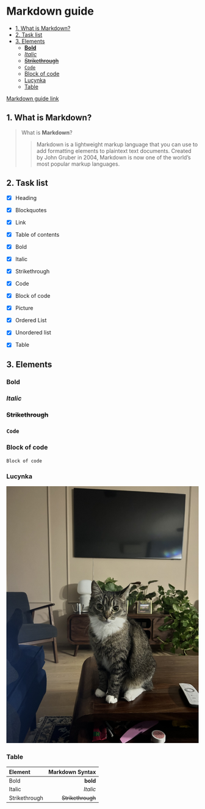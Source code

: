#  Markdown guide   <!-- omit in toc -->

- [1. What is Markdown?](#1-what-is-markdown)
- [2. Task list](#2-task-list)
- [3. Elements](#3-elements)
  - [**Bold**](#bold)
  - [*Italic*](#italic)
  - [~~Strikethrough~~](#strikethrough)
  - [`Code`](#code)
  - [Block of code](#block-of-code)
  - [Lucynka](#lucynka)
  - [Table](#table)



[Markdown guide link](https://www.markdownguide.org)

## 1. What is Markdown?
>What is **Markdown**? 
>>Markdown is a lightweight markup language that you can use to add formatting elements to plaintext text documents. Created by John Gruber in 2004, Markdown is now one of the world’s most popular markup languages.

## 2. Task list

- [x] Heading
- [x] Blockquotes
- [x] Link
- [x] Table of contents 
- [x] Bold
- [x] Italic
- [x] Strikethrough
- [x] Code
- [x] Block of code
- [x] Picture
- [x] Ordered List
- [x] Unordered list
- [x] Table

  
## 3. Elements
### **Bold** 

### *Italic*

### ~~Strikethrough~~

### `Code`

### Block of code
```
Block of code 
```
### Lucynka
   
   ![Lucynka](Lucynka.jpeg "Lucynka")

### Table
   
|Element|Markdown Syntax|
|:------------|-------------:|
|Bold| **bold**| 
|Italic| *Italic* | 
|Strikethrough| ~~Strikethrough~~ | 


 


